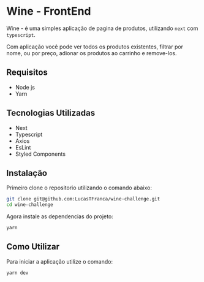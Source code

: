 # Wine - FrontEnd

Wine - é uma simples aplicação de pagina de produtos, utilizando `next` com `typescript`.

Com aplicação você pode ver todos os produtos existentes, filtrar por nome, 
ou por preço, adionar os produtos ao carrinho e remove-los.


## Requisitos

- Node js
- Yarn

## Tecnologias Utilizadas

- Next
- Typescript
- Axios
- EsLint
- Styled Components


## Instalação

Primeiro clone o repositorio utilizando o comando abaixo:

```bash
git clone git@github.com:LucasTFranca/wine-challenge.git
cd wine-challenge
```

Agora instale as dependencias do projeto:

```bash
yarn
```

## Como Utilizar

Para iniciar a aplicação  utilize o comando:

```bash
yarn dev
```
